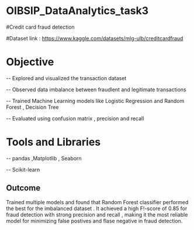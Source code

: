 # OIBSIP_DataAnalytics_task3

#Credit card fraud detection 

#Dataset link : https://www.kaggle.com/datasets/mlg-ulb/creditcardfraud

# Objective 

-- Explored and visualized the transaction dataset 

-- Observed data imbalance between fraudlent and legitimate transactions

-- Trained Machine Learning models like Logistic Regression and Random Forest , Decision Tree 

-- Evaluated  using confusion matrix , precision and recall

# Tools and Libraries

-- pandas ,Matplotlib , Seaborn 

-- Scikit-learn 

## Outcome
 Trained multiple models and found that Random Forest classifier performed the best for the imbalanced dataset . It achieved a high F!-score of 0.85 for fraud detection with strong precision and recall , making it the most reliable model for minimizing false postives and flase negative in fraud detection.
